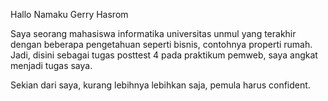 Hallo Namaku Gerry Hasrom

Saya seorang mahasiswa informatika universitas unmul yang terakhir dengan beberapa pengetahuan seperti bisnis, contohnya properti rumah.
Jadi, disini sebagai tugas posttest 4 pada praktikum pemweb, saya angkat menjadi tugas saya.





Sekian dari saya, kurang lebihnya lebihkan saja, pemula harus confident.

